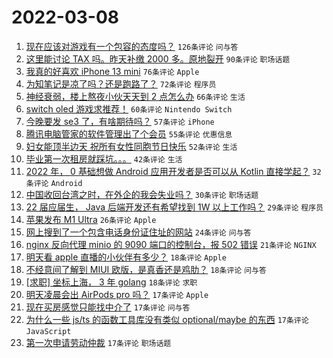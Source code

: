 # 2022-03-08

1. [现在应该对游戏有一个包容的态度吗？](https://www.v2ex.com/t/838854) `126条评论` `问与答`
1. [这里能讨论 TAX 吗。昨天补缴 2000 多。原地裂开](https://www.v2ex.com/t/838781) `90条评论` `职场话题`
1. [我真的好喜欢 iPhone 13 mini](https://www.v2ex.com/t/838881) `76条评论` `Apple`
1. [为知笔记是凉了吗？还是跑路了？](https://www.v2ex.com/t/838793) `72条评论` `程序员`
1. [神经衰弱，楼上熬夜小伙天天到 2 点怎么办](https://www.v2ex.com/t/838912) `66条评论` `生活`
1. [switch oled 游戏求推荐！](https://www.v2ex.com/t/838774) `60条评论` `Nintendo Switch`
1. [今晚要发 se3 了，有啥期待吗？](https://www.v2ex.com/t/838859) `57条评论` `iPhone`
1. [腾讯电脑管家的软件管理出了个会员](https://www.v2ex.com/t/838800) `55条评论` `优惠信息`
1. [妇女能顶半边天 祝所有女性同胞节日快乐](https://www.v2ex.com/t/838777) `52条评论` `生活`
1. [毕业第一次租房就踩坑。。。](https://www.v2ex.com/t/838890) `42条评论` `生活`
1. [2022 年， 0 基础想做 Android 应用开发者是否可以从 Kotlin 直接学起？](https://www.v2ex.com/t/838956) `32条评论` `Android`
1. [中国收回台湾之时，在外企的我会失业吗？](https://www.v2ex.com/t/838943) `30条评论` `职场话题`
1. [22 届应届生， Java 后端开发还有希望找到 1W 以上工作吗？](https://www.v2ex.com/t/838783) `29条评论` `程序员`
1. [苹果发布 M1 Ultra](https://www.v2ex.com/t/838991) `26条评论` `Apple`
1. [网上搜到了一个包含电话身份证住址的网站](https://www.v2ex.com/t/838844) `24条评论` `问与答`
1. [nginx 反向代理 minio 的 9090 端口的控制台，报 502 错误](https://www.v2ex.com/t/838785) `21条评论` `NGINX`
1. [明天看 apple 直播的小伙伴有多少？](https://www.v2ex.com/t/838952) `18条评论` `Apple`
1. [不经意间了解到 MIUI 欧版，是真香还是鸡肋？](https://www.v2ex.com/t/838899) `18条评论` `问与答`
1. [[求职] 坐标上海， 3 年 golang](https://www.v2ex.com/t/838860) `18条评论` `求职`
1. [明天凌晨会出 AirPods pro 吗？](https://www.v2ex.com/t/838886) `17条评论` `Apple`
1. [现在买房感觉只能找中介了](https://www.v2ex.com/t/838867) `17条评论` `问与答`
1. [为什么一些 js/ts 的函数工具库没有类似 optional/maybe 的东西](https://www.v2ex.com/t/838862) `17条评论` `JavaScript`
1. [第一次申请劳动仲裁](https://www.v2ex.com/t/838815) `17条评论` `职场话题`
